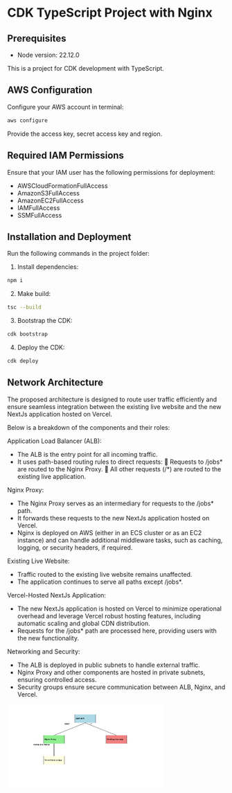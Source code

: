 # CDK TypeScript Project with Nginx

## Prerequisites

- Node version: 22.12.0

This is a project for CDK development with TypeScript.

## AWS Configuration

Configure your AWS account in terminal:

```bash
aws configure
```

Provide the access key, secret access key and region.

## Required IAM Permissions

Ensure that your IAM user has the following permissions for deployment:

- AWSCloudFormationFullAccess
- AmazonS3FullAccess
- AmazonEC2FullAccess
- IAMFullAccess
- SSMFullAccess

## Installation and Deployment

Run the following commands in the project folder:

1. Install dependencies:

```bash
npm i
```

2. Make build:

```bash
tsc --build
```

3. Bootstrap the CDK:

```bash
cdk bootstrap
```

4. Deploy the CDK:

```bash
cdk deploy
```

## Network Architecture
The proposed architecture is designed to route user traffic efficiently and ensure seamless integration between the existing live website and the new NextJs application hosted on Vercel.


Below is a breakdown of the components and their roles:


Application Load Balancer (ALB):
- The ALB is the entry point for all incoming traffic.
- It uses path-based routing rules to direct requests:
🔹 Requests to /jobs* are routed to the Nginx Proxy.
🔹 All other requests (/*) are routed to the existing live application.


Nginx Proxy:
- The Nginx Proxy serves as an intermediary for requests to the /jobs* path.
- It forwards these requests to the new NextJs application hosted on Vercel.
- Nginx is deployed on AWS (either in an ECS cluster or as an EC2 instance) and can handle additional middleware tasks, such as caching, logging, or security headers, if required.


Existing Live Website:
- Traffic routed to the existing live website remains unaffected.
- The application continues to serve all paths except /jobs*.


Vercel-Hosted NextJs Application:
- The new NextJs application is hosted on Vercel to minimize operational overhead and leverage Vercel robust hosting features, including automatic scaling and global CDN distribution.
- Requests for the /jobs* path are processed here, providing users with the new functionality.


Networking and Security:
- The ALB is deployed in public subnets to handle external traffic.
- Nginx Proxy and other components are hosted in private subnets, ensuring controlled access.
- Security groups ensure secure communication between ALB, Nginx, and Vercel.



![alt text](image.png)